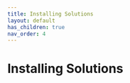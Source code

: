 ```yaml
---
title: Installing Solutions
layout: default
has_children: true
nav_order: 4
---
```

# **Installing Solutions**